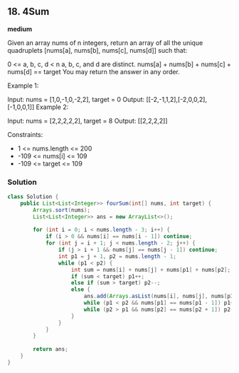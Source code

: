 ## 18. 4Sum

**medium**

Given an array nums of n integers, return an array of all the unique quadruplets [nums[a], nums[b], nums[c], nums[d]] such that:

0 <= a, b, c, d < n
a, b, c, and d are distinct.
nums[a] + nums[b] + nums[c] + nums[d] == target
You may return the answer in any order.

 

Example 1:

Input: nums = [1,0,-1,0,-2,2], target = 0
Output: [[-2,-1,1,2],[-2,0,0,2],[-1,0,0,1]]
Example 2:

Input: nums = [2,2,2,2,2], target = 8
Output: [[2,2,2,2]]
 

Constraints:

* 1 <= nums.length <= 200
* -109 <= nums[i] <= 109
* -109 <= target <= 109


### Solution

```java
class Solution {
    public List<List<Integer>> fourSum(int[] nums, int target) {
        Arrays.sort(nums);
        List<List<Integer>> ans = new ArrayList<>();
        
        for (int i = 0; i < nums.length - 3; i++) {
            if (i > 0 && nums[i] == nums[i - 1]) continue;
            for (int j = i + 1; j < nums.length - 2; j++) {
                if (j > i + 1 && nums[j] == nums[j - 1]) continue;
                int p1 = j + 1, p2 = nums.length - 1;
                while (p1 < p2) {
                    int sum = nums[i] + nums[j] + nums[p1] + nums[p2];
                    if (sum < target) p1++;
                    else if (sum > target) p2--;
                    else {
                        ans.add(Arrays.asList(nums[i], nums[j], nums[p1++], nums[p2--]));
                        while (p1 < p2 && nums[p1] == nums[p1 - 1]) p1++;
                        while (p2 > p1 && nums[p2] == nums[p2 + 1]) p2--;
                    }
                }
            }
        }
        
        return ans;
    }
}
```
